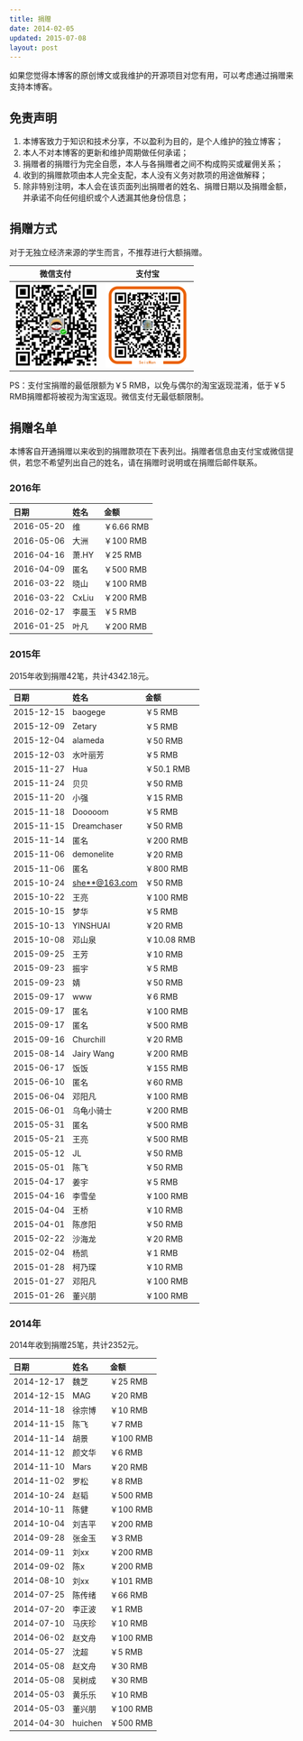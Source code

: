 ```yaml
---
title: 捐赠
date: 2014-02-05
updated: 2015-07-08
layout: post
---
```


如果您觉得本博客的原创博文或我维护的开源项目对您有用，可以考虑通过捐赠来支持本博客。

免责声明
--------

1. 本博客致力于知识和技术分享，不以盈利为目的，是个人维护的独立博客；
2. 本人不对本博客的更新和维护周期做任何承诺；
3. 捐赠者的捐赠行为完全自愿，本人与各捐赠者之间不构成购买或雇佣关系；
4. 收到的捐赠款项由本人完全支配，本人没有义务对款项的用途做解释；
5. 除非特别注明，本人会在该页面列出捐赠者的姓名、捐赠日期以及捐赠金额，并承诺不向任何组织或个人透漏其他身份信息；

捐赠方式
--------

对于无独立经济来源的学生而言，不推荐进行大额捐赠。

|              微信支付              |            支付宝             |
|:----------------------------------:|:-----------------------------:|
| ![微信支付](/images/wechatpay.png) | ![支付宝](/images/alipay.png) |

PS：支付宝捐赠的最低限额为￥5 RMB，以免与偶尔的淘宝返现混淆，低于￥5 RMB捐赠都将被视为淘宝返现。微信支付无最低额限制。

捐赠名单
--------

本博客自开通捐赠以来收到的捐赠款项在下表列出。捐赠者信息由支付宝或微信提供，若您不希望列出自己的姓名，请在捐赠时说明或在捐赠后邮件联系。

### 2016年

| 日期       | 姓名   | 金额       |
|:-----------|:-------|:-----------|
| 2016-05-20 | 维     | ￥6.66 RMB |
| 2016-05-06 | 大洲   | ￥100 RMB  |
| 2016-04-16 | 萧.HY  | ￥25 RMB   |
| 2016-04-09 | 匿名   | ￥500 RMB  |
| 2016-03-22 | 晓山   | ￥100 RMB  |
| 2016-03-22 | CxLiu  | ￥200 RMB  |
| 2016-02-17 | 李晨玉 | ￥5 RMB    |
| 2016-01-25 | 叶凡   | ￥200 RMB  |

### 2015年

2015年收到捐赠42笔，共计4342.18元。

| 日期       | 姓名            | 金额        |
|:-----------|:----------------|:------------|
| 2015-12-15 | baogege         | ￥5 RMB     |
| 2015-12-09 | Zetary          | ￥5 RMB     |
| 2015-12-04 | alameda         | ￥50 RMB    |
| 2015-12-03 | 水叶丽芳        | ￥5 RMB     |
| 2015-11-27 | Hua             | ￥50.1 RMB  |
| 2015-11-24 | 贝贝            | ￥50 RMB    |
| 2015-11-20 | 小强            | ￥15 RMB    |
| 2015-11-18 | Dooooom         | ￥5 RMB     |
| 2015-11-15 | Dreamchaser     | ￥50 RMB    |
| 2015-11-14 | 匿名            | ￥200 RMB   |
| 2015-11-06 | demonelite      | ￥20 RMB    |
| 2015-11-06 | 匿名            | ￥800 RMB   |
| 2015-10-24 | <she**@163.com> | ￥50 RMB    |
| 2015-10-22 | 王亮            | ￥100 RMB   |
| 2015-10-15 | 梦华            | ￥5 RMB     |
| 2015-10-13 | YINSHUAI        | ￥20 RMB    |
| 2015-10-08 | 邓山泉          | ￥10.08 RMB |
| 2015-09-25 | 王芳            | ￥10 RMB    |
| 2015-09-23 | 振宇            | ￥5 RMB     |
| 2015-09-23 | 婧              | ￥50 RMB    |
| 2015-09-17 | www             | ￥6 RMB     |
| 2015-09-17 | 匿名            | ￥100 RMB   |
| 2015-09-17 | 匿名            | ￥500 RMB   |
| 2015-09-16 | Churchill       | ￥20 RMB    |
| 2015-08-14 | Jairy Wang      | ￥200 RMB   |
| 2015-06-17 | 饭饭            | ￥155 RMB   |
| 2015-06-10 | 匿名            | ￥60 RMB    |
| 2015-06-04 | 邓阳凡          | ￥100 RMB   |
| 2015-06-01 | 乌龟小骑士      | ￥200 RMB   |
| 2015-05-31 | 匿名            | ￥500 RMB   |
| 2015-05-21 | 王亮            | ￥500 RMB   |
| 2015-05-12 | JL              | ￥50 RMB    |
| 2015-05-01 | 陈飞            | ￥50 RMB    |
| 2015-04-17 | 姜宇            | ￥5 RMB     |
| 2015-04-16 | 李雪垒          | ￥100 RMB   |
| 2015-04-04 | 王桥            | ￥10 RMB    |
| 2015-04-01 | 陈彦阳          | ￥50 RMB    |
| 2015-02-22 | 沙海龙          | ￥20 RMB    |
| 2015-02-04 | 杨凯            | ￥1 RMB     |
| 2015-01-28 | 柯乃琛          | ￥10 RMB    |
| 2015-01-27 | 邓阳凡          | ￥100 RMB   |
| 2015-01-26 | 董兴朋          | ￥100 RMB   |

### 2014年

2014年收到捐赠25笔，共计2352元。

| 日期       | 姓名    | 金额      |
|:-----------|:--------|:----------|
| 2014-12-17 | 魏芝    | ￥25 RMB  |
| 2014-12-15 | MAG     | ￥20 RMB  |
| 2014-11-18 | 徐宗博  | ￥10 RMB  |
| 2014-11-15 | 陈飞    | ￥7 RMB   |
| 2014-11-14 | 胡景    | ￥100 RMB |
| 2014-11-12 | 颜文华  | ￥6 RMB   |
| 2014-11-10 | Mars    | ￥20 RMB  |
| 2014-11-02 | 罗松    | ￥8 RMB   |
| 2014-10-24 | 赵韬    | ￥500 RMB |
| 2014-10-11 | 陈健    | ￥100 RMB |
| 2014-10-04 | 刘吉平  | ￥200 RMB |
| 2014-09-28 | 张金玉  | ￥3 RMB   |
| 2014-09-11 | 刘xx    | ￥200 RMB |
| 2014-09-02 | 陈x     | ￥200 RMB |
| 2014-08-10 | 刘xx    | ￥101 RMB |
| 2014-07-25 | 陈传绪  | ￥66 RMB  |
| 2014-07-20 | 李正波  | ￥1 RMB   |
| 2014-07-10 | 马庆珍  | ￥10 RMB  |
| 2014-06-02 | 赵文舟  | ￥100 RMB |
| 2014-05-27 | 沈超    | ￥5 RMB   |
| 2014-05-08 | 赵文舟  | ￥30 RMB  |
| 2014-05-08 | 吴树成  | ￥30 RMB  |
| 2014-05-03 | 黄乐乐  | ￥10 RMB  |
| 2014-05-03 | 董兴朋  | ￥100 RMB |
| 2014-04-30 | huichen | ￥500 RMB |
